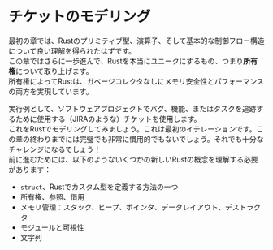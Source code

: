 # チケットのモデリング

最初の章では、Rustのプリミティブ型、演算子、そして基本的な制御フロー構造について良い理解を得られたはずです。  
この章ではさらに一歩進んで、Rustを本当にユニークにするもの、つまり**所有権**について取り上げます。  
所有権によってRustは、ガベージコレクタなしにメモリ安全性とパフォーマンスの両方を実現しています。

実行例として、ソフトウェアプロジェクトでバグ、機能、またはタスクを追跡するために使用する（JIRAのような）チケットを使用します。  
これをRustでモデリングしてみましょう。これは最初のイテレーションです。この章の終わりまでには完璧でも非常に慣用的でもないでしょう。それでも十分なチャレンジになるでしょう！  
前に進むためには、以下のようないくつかの新しいRustの概念を理解する必要があります：

- `struct`、Rustでカスタム型を定義する方法の一つ
- 所有権、参照、借用
- メモリ管理：スタック、ヒープ、ポインタ、データレイアウト、デストラクタ
- モジュールと可視性
- 文字列